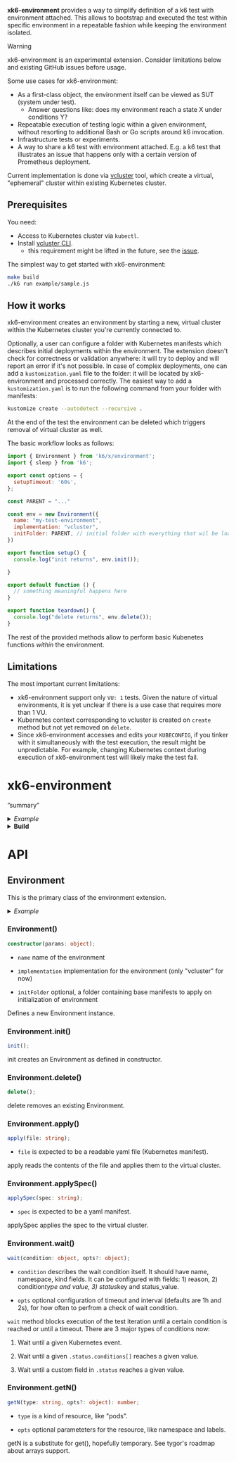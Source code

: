 <!--

  You can edit the file as you like before or after the HTML comment,
  but do not edit the API documentation between the following HTML comments,
  it was automatically generated from the index.d.ts file.

  You can regenerate the API documentation and bindings code at any time
  by "go generate ." command. The "//go:generate ..." comments required for this
  can be found in the environment.go file.

-->

**xk6-environment** provides a way to simplify definition of a k6 test with environment attached. This allows to bootstrap and executed the test within specific environment in a repeatable fashion while keeping the environment isolated.

> [!WARNING] 
> xk6-environment is an experimental extension. Consider limitations below and existing GitHub issues before usage.

Some use cases for xk6-environment:
- As a first-class object, the environment itself can be viewed as SUT (system under test).
  - Answer questions like: does my environment reach a state X under conditions Y?
- Repeatable execution of testing logic within a given environment, without resorting to additional Bash or Go scripts around k6 invocation.
- Infrastructure tests or experiments.
- A way to share a k6 test with environment attached. E.g. a k6 test that illustrates an issue that happens only with a certain version of Prometheus deployment.

Current implementation is done via [vcluster](https://www.vcluster.com/) tool, which create a virtual, "ephemeral" cluster within existing Kubernetes cluster.

## Prerequisites

You need:
- Access to Kubernetes cluster via `kubectl`.
- Install [vcluster CLI](https://www.vcluster.com/docs/getting-started/setup).
    - this requirement might be lifted in the future, see the [issue](https://github.com/grafana/xk6-environment/issues/1).

The simplest way to get started with xk6-environment:

```bash
make build
./k6 run example/sample.js
```

## How it works

xk6-environment creates an environment by starting a new, virtual cluster within the Kubernetes cluster you're currently connected to.

Optionally, a user can configure a folder with Kubernetes manifests which describes initial deployments within the environment. The extension doesn't check for correctness or validation anywhere: it will try to deploy and will report an error if it's not possible. In case of complex deployments, one can add a `kustomization.yaml` file to the folder: it will be located by xk6-environment and processed correctly. The easiest way to add a `kustomization.yaml` is to run the following command from your folder with manifests:

```bash
kustomize create --autodetect --recursive .
```

At the end of the test the environment can be deleted which triggers removal of virtual cluster as well.

The basic workflow looks as follows:

```js
import { Environment } from 'k6/x/environment';
import { sleep } from 'k6';

export const options = {
  setupTimeout: '60s',
};

const PARENT = "..."

const env = new Environment({
  name: "my-test-environment",
  implementation: "vcluster",
  initFolder: PARENT, // initial folder with everything that wil be loaded at init
})

export function setup() {
  console.log("init returns", env.init());

}

export default function () {
  // something meaningful happens here
}

export function teardown() {
  console.log("delete returns", env.delete());
}
```

The rest of the provided methods allow to perform basic Kubenetes functions _within_ the environment.

<!-- More samples can be found here -->

## Limitations

The most important current limitations:
- xk6-environment support only `VU: 1` tests. Given the nature of virtual environments, it is yet unclear if there is a use case that requires more than 1 VU.
- Kubernetes context corresponding to vcluster is created on `create` method but not yet removed on `delete`.
- Since xk6-environment accesses and edits your `KUBECONFIG`, if you tinker with it simultaneously with the test execution, the result might be unpredictable. For example, changing Kubernetes context during execution of xk6-environment test will likely make the test fail.

<!-- begin:api -->
xk6-environment
===============

ˮsummaryˮ

<details><summary><em>Example</em></summary>

```ts
import globalEnvironment, { Environment } from "k6/x/environment"

export default function () {
  console.log(globalEnvironment.greeting)

  let instance = new Environment("Wonderful World")
  console.log(instance.greeting)
}
```

</details>

<details>
<summary><strong>Build</strong></summary>

The [xk6](https://github.com/grafana/xk6) build tool can be used to build a k6 that will include xk6-environment extension:

```bash
$ xk6 build --with github.com/grafana/xk6-environment@latest
```

For more build options and how to use xk6, check out the [xk6 documentation]([xk6](https://github.com/grafana/xk6)).

</details>

API
===

Environment
-----------

This is the primary class of the environment extension.

<details><summary><em>Example</em></summary>

```ts
import { Environment } from "k6/x/environment"

export default function () {
  let instance = new Environment({
    name: "my-env",
    implementation: "vcluster",
    initFolder: "my-folder-with-manifests/",
  })
  console.log(instance.greeting)
}
```

</details>

### Environment()

```ts
constructor(params: object);
```

-	`name` name of the environment

-	`implementation` implementation for the environment (only "vcluster" for now)

-	`initFolder` optional, a folder containing base manifests to apply on initialization of environment

Defines a new Environment instance.

### Environment.init()

```ts
init();
```

init creates an Environment as defined in constructor.

### Environment.delete()

```ts
delete();
```

delete removes an existing Environment.

### Environment.apply()

```ts
apply(file: string);
```

-	`file` is expected to be a readable yaml file (Kubernetes manifest).

apply reads the contents of the file and applies them to the virtual cluster.

### Environment.applySpec()

```ts
applySpec(spec: string);
```

-	`spec` is expected to be a yaml manifest.

applySpec applies the spec to the virtual cluster.

### Environment.wait()

```ts
wait(condition: object, opts?: object);
```

-	`condition` describes the wait condition itself. It should have name, namespace, kind fields. It can be configured with fields: 1) reason, 2) condition*type and value, 3) status*key and status_value.

-	`opts` optional configuration of timeout and interval (defaults are 1h and 2s), for how often to perfrom a check of wait condition.

`wait` method blocks execution of the test iteration until a certain condition is reached or until a timeout. There are 3 major types of conditions now:

1.	Wait until a given Kubernetes event.

2.	Wait until a given `.status.conditions[]` reaches a given value.

3.	Wait until a custom field in `.status` reaches a given value.

### Environment.getN()

```ts
getN(type: string, opts?: object): number;
```

-	`type` is a kind of resource, like "pods".

-	`opts` optional parameteters for the resource, like namespace and labels.

getN is a substitute for get(), hopefully temporary. See tygor's roadmap about arrays support.
<!-- end:api -->

